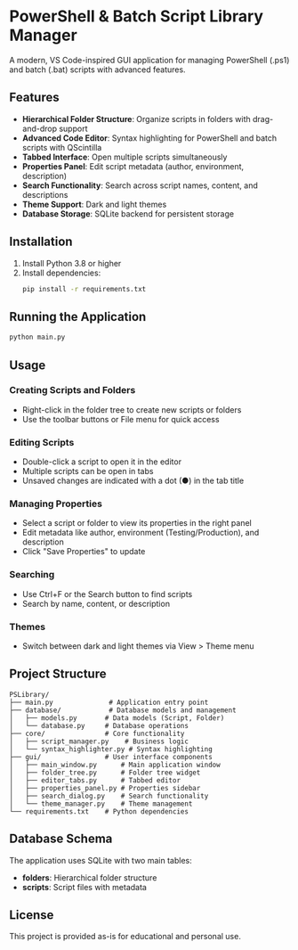 # PowerShell & Batch Script Library Manager

A modern, VS Code-inspired GUI application for managing PowerShell (.ps1) and batch (.bat) scripts with advanced features.

## Features

- **Hierarchical Folder Structure**: Organize scripts in folders with drag-and-drop support
- **Advanced Code Editor**: Syntax highlighting for PowerShell and batch scripts with QScintilla
- **Tabbed Interface**: Open multiple scripts simultaneously
- **Properties Panel**: Edit script metadata (author, environment, description)
- **Search Functionality**: Search across script names, content, and descriptions
- **Theme Support**: Dark and light themes
- **Database Storage**: SQLite backend for persistent storage

## Installation

1. Install Python 3.8 or higher
2. Install dependencies:
   ```bash
   pip install -r requirements.txt
   ```

## Running the Application

```bash
python main.py
```

## Usage

### Creating Scripts and Folders
- Right-click in the folder tree to create new scripts or folders
- Use the toolbar buttons or File menu for quick access

### Editing Scripts
- Double-click a script to open it in the editor
- Multiple scripts can be open in tabs
- Unsaved changes are indicated with a dot (●) in the tab title

### Managing Properties
- Select a script or folder to view its properties in the right panel
- Edit metadata like author, environment (Testing/Production), and description
- Click "Save Properties" to update

### Searching
- Use Ctrl+F or the Search button to find scripts
- Search by name, content, or description

### Themes
- Switch between dark and light themes via View > Theme menu

## Project Structure

```
PSLibrary/
├── main.py              # Application entry point
├── database/            # Database models and management
│   ├── models.py       # Data models (Script, Folder)
│   └── database.py     # Database operations
├── core/               # Core functionality
│   ├── script_manager.py    # Business logic
│   └── syntax_highlighter.py # Syntax highlighting
├── gui/                # User interface components
│   ├── main_window.py      # Main application window
│   ├── folder_tree.py      # Folder tree widget
│   ├── editor_tabs.py      # Tabbed editor
│   ├── properties_panel.py # Properties sidebar
│   ├── search_dialog.py    # Search functionality
│   └── theme_manager.py    # Theme management
└── requirements.txt    # Python dependencies
```

## Database Schema

The application uses SQLite with two main tables:

- **folders**: Hierarchical folder structure
- **scripts**: Script files with metadata

## License

This project is provided as-is for educational and personal use.